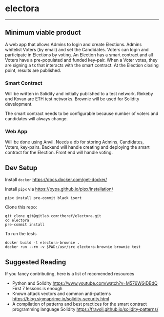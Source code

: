 # electora
--------

## Minimum viable product
A web app that allows Admins to login and create Elections.
Admins whitelist Voters (by email) and set the Candidates.
Voters can login and participate in Elections by voting.
An Election has a smart contract and all Voters have a pre-populated and funded key-pair.
When a Voter votes, they are signing a tx that interacts with the smart contract.
At the Election closing point, results are published.

### Smart Contract
Will be written in Solidity and initially published to a test network.
Rinkeby and Kovan are ETH test networks.
Brownie will be used for Solidity development.

The smart contract needs to be configurable because number of voters and candidates will always change.

### Web App
Will be done using Anvil.
Needs a db for storing Admins, Candidates, Voters, key-pairs.
Backend will handle creating and deploying the smart contract for the Election.
Front end will handle voting.

## Dev Setup
Install `docker` https://docs.docker.com/get-docker/

Install `pipx` via https://pypa.github.io/pipx/installation/
```
pipx install pre-commit black isort
```

Clone this repo:
```
git clone git@gitlab.com:theref/electora.git
cd electora
pre-commit install
```

To run the tests
```
docker build -t electora-brownie .
docker run --rm -v $PWD:/usr/src electora-brownie brownie test
```

## Suggested Reading
If you fancy contributing, here is a list of recomended resources
- Python and Solidity https://www.youtube.com/watch?v=M576WGiDBdQ First 7 lessons is enough
- Known attack vectors and common anti-patterns https://blog.sigmaprime.io/solidity-security.html
- A compilation of patterns and best practices for the smart contract programming language Solidity https://fravoll.github.io/solidity-patterns/
